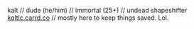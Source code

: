 kalt // dude (he/him) // immortal (25+) // undead shapeshifter
<br> [kqltlc.carrd.co](https://kqltlc.carrd.co) // mostly here to keep things saved. Lol.

<!---
kqltlc/kqltlc is a ✨ special ✨ repository because its `README.md` (this file) appears on your GitHub profile.
You can click the Preview link to take a look at your changes.
--->
